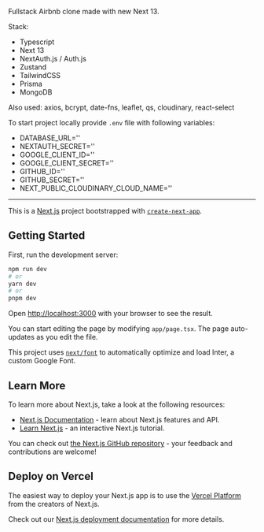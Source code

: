 Fullstack Airbnb clone made with new Next 13.

Stack: 
 - Typescript
 - Next 13
 - NextAuth.js / Auth.js
 - Zustand
 - TailwindCSS
 - Prisma
 - MongoDB

Also used: axios, bcrypt, date-fns, leaflet, qs, cloudinary, react-select

To start project locally provide `.env` file with following variables: 
 - DATABASE_URL=''
 - NEXTAUTH_SECRET=''
 - GOOGLE_CLIENT_ID=''
 - GOOGLE_CLIENT_SECRET=''
 - GITHUB_ID=''
 - GITHUB_SECRET=''
 - NEXT_PUBLIC_CLOUDINARY_CLOUD_NAME=''

<hr/>

This is a [Next.js](https://nextjs.org/) project bootstrapped with [`create-next-app`](https://github.com/vercel/next.js/tree/canary/packages/create-next-app).

## Getting Started

First, run the development server:

```bash
npm run dev
# or
yarn dev
# or
pnpm dev
```

Open [http://localhost:3000](http://localhost:3000) with your browser to see the result.

You can start editing the page by modifying `app/page.tsx`. The page auto-updates as you edit the file.

This project uses [`next/font`](https://nextjs.org/docs/basic-features/font-optimization) to automatically optimize and load Inter, a custom Google Font.

## Learn More

To learn more about Next.js, take a look at the following resources:

- [Next.js Documentation](https://nextjs.org/docs) - learn about Next.js features and API.
- [Learn Next.js](https://nextjs.org/learn) - an interactive Next.js tutorial.

You can check out [the Next.js GitHub repository](https://github.com/vercel/next.js/) - your feedback and contributions are welcome!

## Deploy on Vercel

The easiest way to deploy your Next.js app is to use the [Vercel Platform](https://vercel.com/new?utm_medium=default-template&filter=next.js&utm_source=create-next-app&utm_campaign=create-next-app-readme) from the creators of Next.js.

Check out our [Next.js deployment documentation](https://nextjs.org/docs/deployment) for more details.
